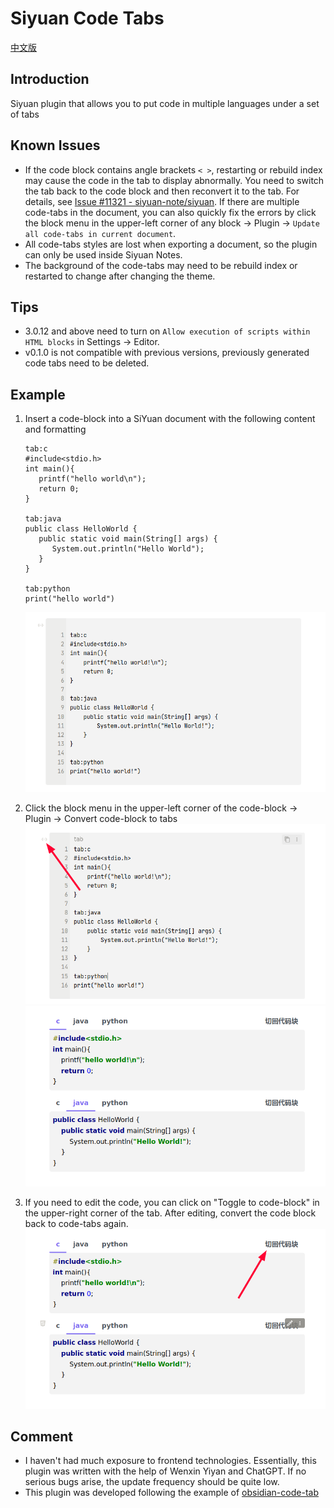 
# Siyuan Code Tabs

[中文版](./README_zh_CN.md)
## Introduction
Siyuan plugin that allows you to put code in multiple languages under a set of tabs

## Known Issues
- If the code block contains angle brackets `< >`, restarting or rebuild index may cause the code in the tab to display abnormally. You need to switch the tab back to the code block and then reconvert it to the tab. For details, see [Issue #11321 - siyuan-note/siyuan](https://github.com/siyuan-note/siyuan/issues/11321). If there are multiple code-tabs in the document, you can also quickly fix the errors by click the block menu in the upper-left corner of any block -> Plugin -> `Update all code-tabs in current document`.
- All code-tabs styles are lost when exporting a document, so the plugin can only be used inside Siyuan Notes.
- The background of the code-tabs may need to be rebuild index or restarted to change after changing the theme.

## Tips
- 3.0.12 and above need to turn on `Allow execution of scripts within HTML blocks` in Settings -> Editor.
- v0.1.0 is not compatible with previous versions, previously generated code tabs need to be deleted.

## Example
1. Insert a code-block into a SiYuan document with the following content and formatting
   ```
   tab:c
   #include<stdio.h>
   int main(){
      printf("hello world\n");
      return 0;
   }
  
   tab:java
   public class HelloWorld {
      public static void main(String[] args) {
         System.out.println("Hello World");
      }
   }
  
   tab:python
   print("hello world")
   ```
   ![fig1](./asset/1.png)

2. Click the block menu in the upper-left corner of the code-block -> Plugin -> Convert code-block to tabs
   ![fig2-1](./asset/2-1.png)
   ![fig2-2](./asset/2-2.png)

3. If you need to edit the code, you can click on "Toggle to code-block" in the upper-right corner of the tab. After editing, convert the code block back to code-tabs again.
   ![fig3](./asset/3.png)

## Comment
- I haven't had much exposure to frontend technologies. Essentially, this plugin was written with the help of Wenxin Yiyan  and ChatGPT. If no serious bugs arise, the update frequency should be quite low.
- This plugin was developed following the example of [obsidian-code-tab](https://github.com/lazyloong/obsidian-code-tab)